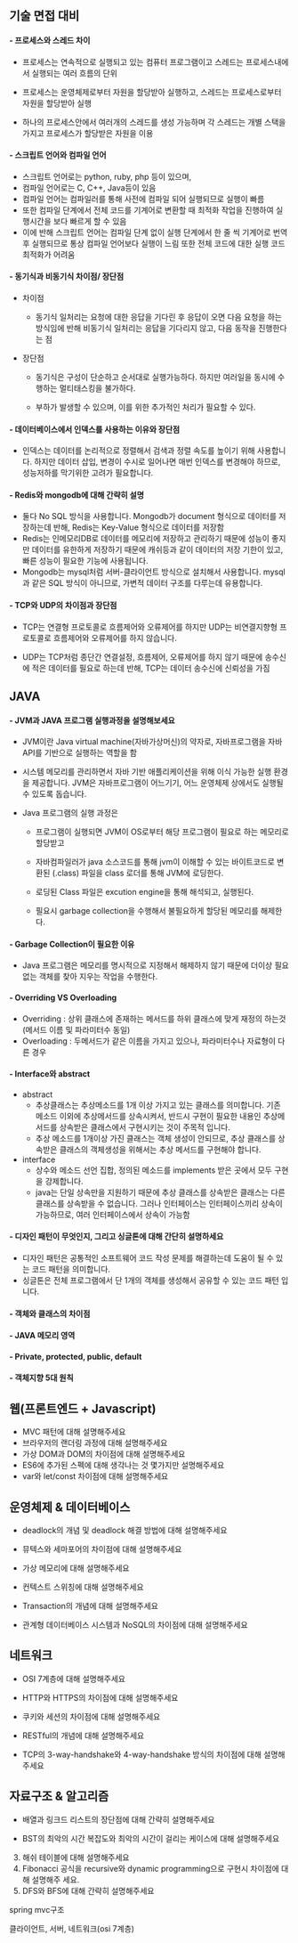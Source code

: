 ## 기술 면접 대비

#### - 프로세스와 스레드 차이

- 프로세스는 연속적으로 실행되고 있는 컴퓨터 프로그램이고 스레드는 프로세스내에서 실행되는 여러 흐름의 단위

- 프로세스는 운영체제로부터 자원을 할당받아 실행하고, 스레드는 프로세스로부터 자원을 할당받아 실행
- 하나의 프로세스안에서 여러개의 스레드를 생성 가능하며 각 스레드는 개별 스택을 가지고 프로세스가 할당받은 자원을 이용

#### - 스크립트 언어와 컴파일 언어

- 스크립트 언어로는 python, ruby, php 등이 있으며, 
- 컴파일 언어로는 C, C++, Java등이 있음
- 컴파일 언어는 컴파일러를 통해 사전에 컴파일 되어  실행되므로 실행이 빠름
- 또한 컴파일 단계에서 전체 코드를 기계어로 변환할 때 최적화 작업을 진행하여 실행시간을 보다 빠르게 할 수 있음
- 이에 반해 스크립트 언어는 컴파일 단계 없이 실행 단계에서 한 줄 씩 기계어로 번역 후 실행되므로 통상 컴파일 언어보다 실행이 느림 또한 전체 코드에 대한 실행 코드 최적화가 어려움

#### - 동기식과 비동기식 차이점/ 장단점

- 차이점
  
  - 동기식 일처리는 요청에 대한 응답을 기다린 후 응답이 오면 다음 요청을 하는 방식임에 반해 비동기식 일처리는 응답을 기다리지 않고, 다음 동작을 진행한다는 점
- 장단점
  - 동기식은 구성이 단순하고 순서대로 실행가능하다. 하지만 여러일을 동시에 수행하는 멀티태스킹을 불가하다.
  
  - 부하가 발생할 수 있으며, 이를 위한 추가적인 처리가 필요할 수 있다.
  
    

#### - 데이터베이스에서 인덱스를 사용하는 이유와 장단점

- 인덱스는 데이터를 논리적으로 정렬해서 검색과 정렬 속도를 높이기 위해 사용합니다. 하지만 데이터 삽입, 변경이 수시로 일어나면 매번 인덱스를 변경해야 하므로, 성능저하를 막기위한 고려가 필요합니다.



#### - Redis와 mongodb에 대해 간략히 설명

- 둘다 No SQL 방식을 사용합니다. Mongodb가 document 형식으로 데이터를 저장하는데 반해, Redis는 Key-Value 형식으로 데이터를 저장함
- Redis는 인메모리DB로 데이터를 메모리에 저장하고 관리하기 때문에 성능이 좋지만 데이터를 유한하게 저장하기 때문에 캐쉬등과 같이 데이터의 저장 기한이 있고, 빠른 성능이 필요한 기능에 사용됩니다.
- Mongodb는 mysql처럼 서버-클라이언트 방식으로 설치해서 사용합니다. mysql과 같은 SQL 방식이 아니므로, 가변적 데이터 구조를 다루는데 유용합니다.



#### - TCP와 UDP의 차이점과 장단점

- TCP는 연결형 프로토콜로 흐름제어와 오류제어를 하지만 UDP는 비연결지향형 프로토콜로 흐름제어와 오류제어를 하지 않습니다.

- UDP는 TCP처럼 종단간 연결설정, 흐름제어, 오류제어를 하지 않기 때문에 송수신에 적은 데이터를 필요로 하는데 반해, TCP는 데이터 송수신에 신뢰성을 가짐



## JAVA

#### - JVM과 JAVA 프로그램 실행과정을 설명해보세요

- JVM이란 Java virtual machine(자바가상머신)의 약자로, 자바프로그램을 자바 API를 기반으로 실행하는 역할을 함

- 시스템 메모리를 관리하면서 자바 기반 애플리케이션을 위해 이식 가능한 실행 환경을 제공합니다. JVM은 자바프로그램이 어느기기, 어느 운영체제 상에서도 실행될 수 있도록 돕습니다.

- Java 프로그램의 실행 과정은

  - 프로그램이 실행되면 JVM이 OS로부터 해당 프로그램이 필요로 하는 메모리로 할당받고

  - 자바컴파일러가 java 소스코드를 통해 jvm이 이해할 수 있는 바이트코드로 변환된 (.class) 파일을 class 로더를 통해 JVM에 로딩한다.

  - 로딩된 Class 파일은 excution engine을 통해 해석되고, 실행된다.

  - 필요시 garbage collection을 수행해서 불필요하게 할당된 메모리를 해제한다.

    

#### - Garbage Collection이 필요한 이유

- Java 프로그램은 메모리를 명시적으로 지정해서 해제하지 않기 때문에  더이상 필요없는 객체를 찾아 지우는 작업을 수행한다.



#### - Overriding VS Overloading

- Overriding : 상위 클래스에 존재하는 메서드를 하위 클래스에 맞게 재정의 하는것 (메서드 이름 및 파라미터수 동일)
- Overloading : 두메서드가 같은 이름을 가지고 있으나, 파라미터수나 자료형이 다른 경우



#### - Interface와 abstract

- abstract
  - 추상클래스는 추상메소드를 1개 이상 가지고 있는 클래스를 의미합니다. 기존 메소드 이외에 추상메서드를 상속시켜서, 반드시 구현이 필요한 내용인 추상메서드를 상속받은 클래스에서 구현시키는 것이 주목적 입니다. 
  - 추상 메소드를 1개이상 가진 클래스는 객체 생성이 안되므로, 추상 클래스를 상속받은 클래스의 객체생성을 위해서는 추상 메서드를 구현해야 합니다.
- interface
  - 상수와 메소드 선언 집합, 정의된 메소드를 implements 받은 곳에서 모두 구현을 강제합니다.
  - java는 단일 상속만을 지원하기 때문에 추상 클래스를 상속받은 클래스는 다른 클래스를 상속받을 수 없습니다. 그러나 인터페이스는 인터페이스끼리 상속이 가능하므로, 여러 인터페이스에서 상속이 가능함



#### - 디자인 패턴이 무엇인지, 그리고 싱글톤에 대해 간단히 설명하세요

- 디자인 패턴은 공통적인 소프트웨어 코드 작성 문제를 해결하는데 도움이 될 수 있는 코드 패턴을 의미합니다.
- 싱글톤은 전체 프로그램에서 단 1개의 객체를 생성해서 공유할 수 있는 코드 패턴 입니다.



#### - 객체와 클래스의 차이점



#### - JAVA 메모리 영역



#### - Private, protected, public, default



#### - 객체지향 5대 원칙







## 웹(프론트엔드 + Javascript)

- MVC 패턴에 대해 설명해주세요
- 브라우저의 랜더링 과정에 대해 설명해주세요
- 가상 DOM과 DOM의 차이점에 대해 설명해주세요
- ES6에 추가된 스펙에 대해 생각나는 것 몇가지만 설명해주세요
- var와 let/const 차이점에 대해 설명해주세요



## 운영체제 & 데이터베이스

- deadlock의 개념 및 deadlock 해결 방법에 대해 설명해주세요

- 뮤텍스와 세마포어의 차이점에 대해 설명해주세요

- 가상 메모리에 대해 설명해주세요

- 컨텍스트 스위칭에 대해 설명해주세요

- Transaction의 개념에 대해 설명해주세요

- 관계형 데이터베이스 시스템과 NoSQL의 차이점에 대해 설명해주세요



## 네트워크

- OSI 7계층에 대해 설명해주세요

- HTTP와 HTTPS의 차이점에 대해 설명해주세요

- 쿠키와 세션의 차이점에 대해 설명해주세요

- RESTful의 개념에 대해 설명해주세요

- TCP의 3-way-handshake와 4-way-handshake 방식의 차이점에 대해 설명해주세요



## 자료구조 & 알고리즘

- 배열과 링크드 리스트의 장단점에 대해 간략히 설명해주세요

- BST의 최악의 시간 복잡도와 최악의 시간이 걸리는 케이스에 대해 설명해주세요

3. 해쉬 테이블에 대해 설명해주세요
4. Fibonacci 공식을 recursive와 dynamic programming으로 구현시 차이점에 대해 설명해주
   세요.
5. DFS와 BFS에 대해 간략히 설명해주세요

spring mvc구조

클라이언트, 서버, 네트워크(osi 7계층)